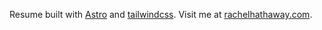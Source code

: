 Resume built with [Astro](https://docs.astro.build/en/getting-started/) and [tailwindcss](https://tailwindcss.com/docs/installation). Visit me at [rachelhathaway.com](https://www.rachelhathaway.com/).
